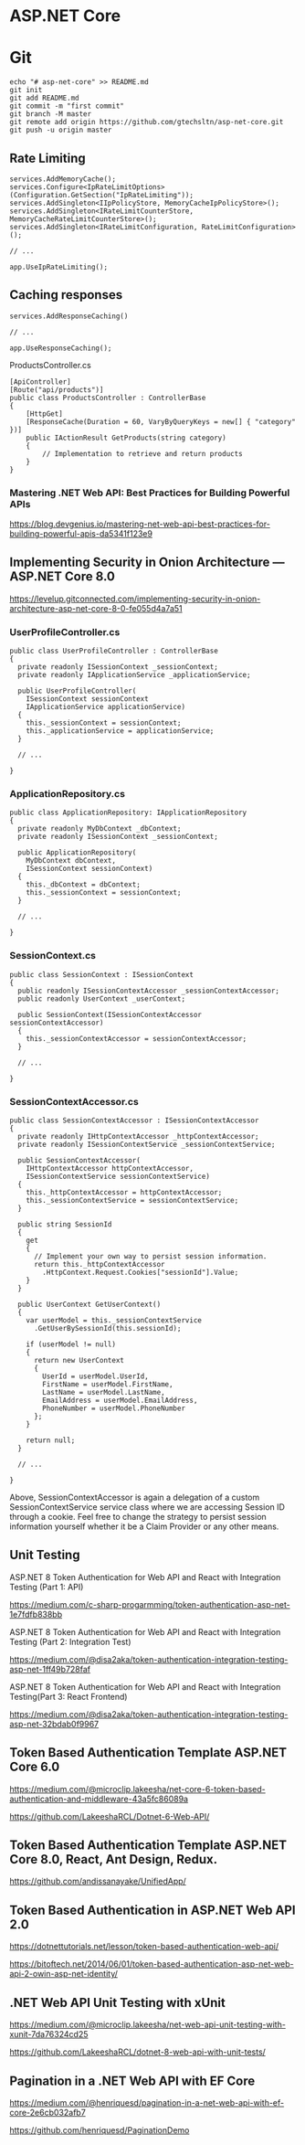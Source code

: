 # ASP.NET Core

# Git

```
echo "# asp-net-core" >> README.md
git init
git add README.md
git commit -m "first commit"
git branch -M master
git remote add origin https://github.com/gtechsltn/asp-net-core.git
git push -u origin master
```
## Rate Limiting

```
services.AddMemoryCache();
services.Configure<IpRateLimitOptions>(Configuration.GetSection("IpRateLimiting"));
services.AddSingleton<IIpPolicyStore, MemoryCacheIpPolicyStore>();
services.AddSingleton<IRateLimitCounterStore, MemoryCacheRateLimitCounterStore>();
services.AddSingleton<IRateLimitConfiguration, RateLimitConfiguration>();

// ...

app.UseIpRateLimiting();
```

## Caching responses

```
services.AddResponseCaching()

// ...

app.UseResponseCaching();

```

ProductsController.cs

```
[ApiController]
[Route("api/products")]
public class ProductsController : ControllerBase
{
    [HttpGet]
    [ResponseCache(Duration = 60, VaryByQueryKeys = new[] { "category" })]
    public IActionResult GetProducts(string category)
    {
        // Implementation to retrieve and return products
    }
}

```

### Mastering .NET Web API: Best Practices for Building Powerful APIs

https://blog.devgenius.io/mastering-net-web-api-best-practices-for-building-powerful-apis-da5341f123e9

## Implementing Security in Onion Architecture — ASP.NET Core 8.0

https://levelup.gitconnected.com/implementing-security-in-onion-architecture-asp-net-core-8-0-fe055d4a7a51

### UserProfileController.cs

```
public class UserProfileController : ControllerBase
{
  private readonly ISessionContext _sessionContext;
  private readonly IApplicationService _applicationService;

  public UserProfileController(
    ISessionContext sessionContext
    IApplicationService applicationService)
  {
    this._sessionContext = sessionContext;
    this._applicationService = applicationService;
  }

  // ...

}
```

### ApplicationRepository.cs

```
public class ApplicationRepository: IApplicationRepository
{
  private readonly MyDbContext _dbContext;
  private readonly ISessionContext _sessionContext;

  public ApplicationRepository(
    MyDbContext dbContext, 
    ISessionContext sessionContext)
  {
    this._dbContext = dbContext;
    this._sessionContext = sessionContext;
  }

  // ...

}
```

### SessionContext.cs
```
public class SessionContext : ISessionContext
{
  public readonly ISessionContextAccessor _sessionContextAccessor;
  public readonly UserContext _userContext;

  public SessionContext(ISessionContextAccessor sessionContextAccessor)
  {
    this._sessionContextAccessor = sessionContextAccessor;
  }

  // ...

}
```

### SessionContextAccessor.cs
```
public class SessionContextAccessor : ISessionContextAccessor
{
  private readonly IHttpContextAccessor _httpContextAccessor;
  private readonly ISessionContextService _sessionContextService;

  public SessionContextAccessor(
    IHttpContextAccessor httpContextAccessor,
    ISessionContextService sessionContextService)
  {
    this._httpContextAccessor = httpContextAccessor;
    this._sessionContextService = sessionContextService;
  }

  public string SessionId
  {
    get
    {
      // Implement your own way to persist session information.
      return this._httpContextAccessor
        .HttpContext.Request.Cookies["sessionId"].Value;
    }
  }

  public UserContext GetUserContext()
  {
    var userModel = this._sessionContextService
      .GetUserBySessionId(this.sessionId);
    
    if (userModel != null)
    {
      return new UserContext
      {
        UserId = userModel.UserId,
        FirstName = userModel.FirstName,
        LastName = userModel.LastName,
        EmailAddress = userModel.EmailAddress,
        PhoneNumber = userModel.PhoneNumber
      };
    }
    
    return null;
  }

  // ...

}
```

Above, SessionContextAccessor is again a delegation of a custom SessionContextService service class where we are accessing Session ID through a cookie. Feel free to change the strategy to persist session information yourself whether it be a Claim Provider or any other means.

## Unit Testing

ASP.NET 8 Token Authentication for Web API and React with Integration Testing (Part 1: API)

https://medium.com/c-sharp-progarmming/token-authentication-asp-net-1e7fdfb838bb

ASP.NET 8 Token Authentication for Web API and React with Integration Testing (Part 2: Integration Test)

https://medium.com/@disa2aka/token-authentication-integration-testing-asp-net-1ff49b728faf

ASP.NET 8 Token Authentication for Web API and React with Integration Testing(Part 3: React Frontend)

https://medium.com/@disa2aka/token-authentication-integration-testing-asp-net-32bdab0f9967

## Token Based Authentication Template ASP.NET Core 6.0

https://medium.com/@microclip.lakeesha/net-core-6-token-based-authentication-and-middleware-43a5fc86089a

https://github.com/LakeeshaRCL/Dotnet-6-Web-API/

## Token Based Authentication Template ASP.NET Core 8.0, React, Ant Design, Redux.

https://github.com/andissanayake/UnifiedApp/

## Token Based Authentication in ASP.NET Web API 2.0

https://dotnettutorials.net/lesson/token-based-authentication-web-api/

https://bitoftech.net/2014/06/01/token-based-authentication-asp-net-web-api-2-owin-asp-net-identity/

## .NET Web API Unit Testing with xUnit

https://medium.com/@microclip.lakeesha/net-web-api-unit-testing-with-xunit-7da76324cd25

https://github.com/LakeeshaRCL/dotnet-8-web-api-with-unit-tests/

## Pagination in a .NET Web API with EF Core

https://medium.com/@henriquesd/pagination-in-a-net-web-api-with-ef-core-2e6cb032afb7

https://github.com/henriquesd/PaginationDemo

